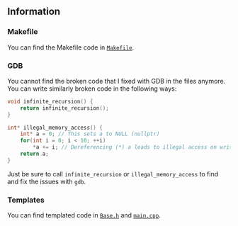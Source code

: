 ## Information
### Makefile
You can find the Makefile code in [`Makefile`](Makefile).

### GDB
You cannot find the broken code that I fixed with GDB in the files anymore. You can write similarly broken code in the following ways:
```cpp
void infinite_recursion() {
    return infinite_recursion();
}

int* illegal_memory_access() {
    int* a = 0; // This sets a to NULL (nullptr)
    for(int i = 0; i < 10; ++i)
        *a += i; // Dereferencing (*) a leads to illegal access on write
    return a;
}
```
Just be sure to call `infinite_recursion` or `illegal_memory_access` to find and fix the issues with `gdb`.

### Templates
You can find templated code in [`Base.h`](Base.h) and [`main.cpp`](main.cpp).